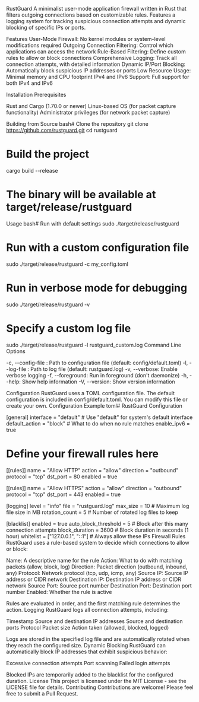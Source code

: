 RustGuard
A minimalist user-mode application firewall written in Rust that filters outgoing connections based on customizable rules. Features a logging system for tracking suspicious connection attempts and dynamic blocking of specific IPs or ports.

Features
User-Mode Firewall: No kernel modules or system-level modifications required
Outgoing Connection Filtering: Control which applications can access the network
Rule-Based Filtering: Define custom rules to allow or block connections
Comprehensive Logging: Track all connection attempts, with detailed information
Dynamic IP/Port Blocking: Automatically block suspicious IP addresses or ports
Low Resource Usage: Minimal memory and CPU footprint
IPv4 and IPv6 Support: Full support for both IPv4 and IPv6

Installation
Prerequisites

Rust and Cargo (1.70.0 or newer)
Linux-based OS (for packet capture functionality)
Administrator privileges (for network packet capture)

Building from Source
bash# Clone the repository
git clone https://github.com/rustguard.git
cd rustguard

# Build the project
cargo build --release

# The binary will be available at target/release/rustguard
Usage
bash# Run with default settings
sudo ./target/release/rustguard

# Run with a custom configuration file
sudo ./target/release/rustguard -c my_config.toml

# Run in verbose mode for debugging
sudo ./target/release/rustguard -v

# Specify a custom log file
sudo ./target/release/rustguard -l rustguard_custom.log
Command Line Options

-c, --config-file <FILE>: Path to configuration file (default: config/default.toml)
-l, --log-file <FILE>: Path to log file (default: rustguard.log)
-v, --verbose: Enable verbose logging
-f, --foreground: Run in foreground (don't daemonize)
-h, --help: Show help information
-V, --version: Show version information

Configuration
RustGuard uses a TOML configuration file. The default configuration is included in config/default.toml. You can modify this file or create your own.
Configuration Example
toml# RustGuard Configuration

[general]
interface = "default"  # Use "default" for system's default interface
default_action = "block"  # What to do when no rule matches
enable_ipv6 = true

# Define your firewall rules here
[[rules]]
name = "Allow HTTP"
action = "allow"
direction = "outbound"
protocol = "tcp"
dst_port = 80
enabled = true

[[rules]]
name = "Allow HTTPS"
action = "allow"
direction = "outbound"
protocol = "tcp"
dst_port = 443
enabled = true

[logging]
level = "info"
file = "rustguard.log"
max_size = 10  # Maximum log file size in MB
rotation_count = 5  # Number of rotated log files to keep

[blacklist]
enabled = true
auto_block_threshold = 5  # Block after this many connection attempts
block_duration = 3600  # Block duration in seconds (1 hour)
whitelist = ["127.0.0.1", "::1"]  # Always allow these IPs
Firewall Rules
RustGuard uses a rule-based system to decide which connections to allow or block:

Name: A descriptive name for the rule
Action: What to do with matching packets (allow, block, log)
Direction: Packet direction (outbound, inbound, any)
Protocol: Network protocol (tcp, udp, icmp, any)
Source IP: Source IP address or CIDR network
Destination IP: Destination IP address or CIDR network
Source Port: Source port number
Destination Port: Destination port number
Enabled: Whether the rule is active

Rules are evaluated in order, and the first matching rule determines the action.
Logging
RustGuard logs all connection attempts, including:

Timestamp
Source and destination IP addresses
Source and destination ports
Protocol
Packet size
Action taken (allowed, blocked, logged)

Logs are stored in the specified log file and are automatically rotated when they reach the configured size.
Dynamic Blocking
RustGuard can automatically block IP addresses that exhibit suspicious behavior:

Excessive connection attempts
Port scanning
Failed login attempts

Blocked IPs are temporarily added to the blacklist for the configured duration.
License
This project is licensed under the MIT License - see the LICENSE file for details.
Contributing
Contributions are welcome! Please feel free to submit a Pull Request.
